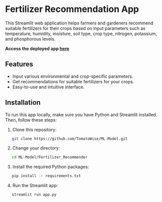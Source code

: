 # Fertilizer Recommendation App
This Streamlit web application helps farmers and gardeners recommend suitable fertilizers for their crops based on input parameters such as temperature, humidity, moisture, soil type, crop type, nitrogen, potassium, and phosphorous levels.

**Access the deployed app [here](https://fertilizer-site.streamlit.app/)**

## Features

- Input various environmental and crop-specific parameters.
- Get recommendations for suitable fertilizers for your crops.
- Easy-to-use and intuitive interface.

## Installation

To run this app locally, make sure you have Python and Streamlit installed. Then, follow these steps:

1. Clone this repository:

```bash
   git clone https://github.com/TomatoWise/ML-Model.git
```
2. Change your directory:

```bash
   cd ML-Model/Fertilizer_Recommender
```
3. Install the required Python packages:

```bash
   pip install -r requirements.txt
```
4. Run the Streamlit app:
```bash
   streamlit run app.py
```
